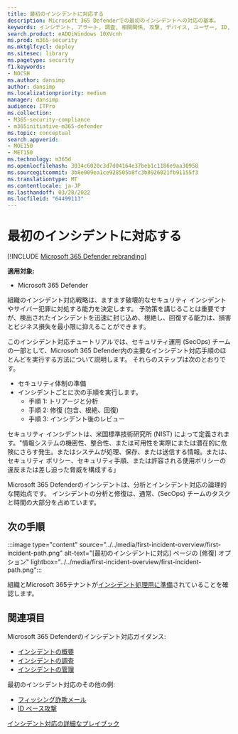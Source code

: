 ```yaml
---
title: 最初のインシデントに対応する
description: Microsoft 365 Defenderでの最初のインシデントへの対応の基本。
keywords: インシデント, アラート, 調査, 相関関係, 攻撃, デバイス, ユーザー, ID, ID, メールボックス, 電子メール, 365, Microsoft, m365, インシデント対応, サイバー攻撃, 自己調査, 立ち上がり, ランプアップ, オンボード, インシデントレスポンダー
search.product: eADQiWindows 10XVcnh
ms.prod: m365-security
ms.mktglfcycl: deploy
ms.sitesec: library
ms.pagetype: security
f1.keywords:
- NOCSH
ms.author: dansimp
author: dansimp
ms.localizationpriority: medium
manager: dansimp
audience: ITPro
ms.collection:
- M365-security-compliance
- m365initiative-m365-defender
ms.topic: conceptual
search.appverid:
- MOE150
- MET150
ms.technology: m365d
ms.openlocfilehash: 3034c6020c3d7d04164e37beb1c1186e9aa30958
ms.sourcegitcommit: 3b8e009ea1ce928505b8fc3b8926021fb91155f3
ms.translationtype: MT
ms.contentlocale: ja-JP
ms.lasthandoff: 03/28/2022
ms.locfileid: "64499113"
---
```

# <a name="responding-to-your-first-incident"></a>最初のインシデントに対応する

[!INCLUDE [Microsoft 365 Defender rebranding](../includes/microsoft-defender.md)]

**適用対象:**
- Microsoft 365 Defender

組織のインシデント対応戦略は、ますます破壊的なセキュリティ インシデントやサイバー犯罪に対処する能力を決定します。 予防策を講じることは重要ですが、検出されたインシデントを迅速に封じ込め、根絶し、回復する能力は、損害とビジネス損失を最小限に抑えることができます。

このインシデント対応チュートリアルでは、セキュリティ運用 (SecOps) チームの一部として、Microsoft 365 Defender内の主要なインシデント対応手順のほとんどを実行する方法について説明します。 それらのステップは次のとおりです。

- セキュリティ体制の準備
- インシデントごとに次の手順を実行します。
  - 手順 1: トリアージと分析
  - 手順 2: 修復 (包含、根絶、回復)
  - 手順 3: インシデント後のレビュー

セキュリティ インシデントは、米国標準技術研究所 (NIST) によって定義されます。"情報システムの機密性、整合性、または可用性を実際にまたは潜在的に危険にさらす発生。またはシステムが処理、保存、または送信する情報。または、セキュリティ ポリシー、セキュリティ手順、または許容される使用ポリシーの違反または差し迫った脅威を構成する」

Microsoft 365 Defenderのインシデントは、分析とインシデント対応の論理的な開始点です。 インシデントの分析と修復は、通常、(SecOps) チームのタスクと時間の大部分を占めています。

## <a name="next-step"></a>次の手順

:::image type="content" source="../../media/first-incident-overview/first-incident-path.png" alt-text="[最初のインシデントに対応] ページの [修復] オプション" lightbox="../../media/first-incident-overview/first-incident-path.png":::

組織とMicrosoft 365テナントが[インシデント処理用に準備](first-incident-prepare.md)されていることを確認します。

## <a name="see-also"></a>関連項目

Microsoft 365 Defenderのインシデント対応ガイダンス:

- [インシデントの概要](incidents-overview.md)
- [インシデントの調査](investigate-incidents.md)
- [インシデントの管理](manage-incidents.md)

最初のインシデント対応のその他の例:

- [フィッシング詐欺メール](first-incident-path-phishing.md)
- [ID ベース攻撃](first-incident-path-identity.md)

[インシデント対応の詳細なプレイブック](/security/compass/incident-response-playbooks)


